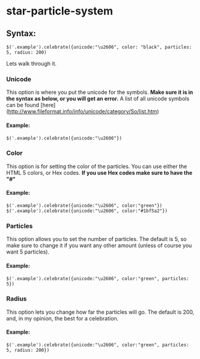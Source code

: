 # star-particle-system
## Syntax:

  `$('.example').celebrate({unicode:"\u2606", color: "black", particles: 5, radius: 200)`
  
  Lets walk through it.
 
### Unicode
 
 This option is where you put the unicode for the symbols. **Make sure it is in the syntax as below, or you will get an error.** A  list of all unicode symbols can be found [here] (http://www.fileformat.info/info/unicode/category/So/list.htm)
 
#### Example:
  `$('.example').celebrate({unicode:"\u2606"})`
 
### Color

This option is for setting the color of the particles. You can use either the HTML 5 colors, or Hex codes. **If you use Hex codes make sure to have the "#"** 

#### Example:
`$('.example').celebrate({unicode:"\u2606", color:"green"})`
`$('.example').celebrate({unicode:"\u2606", color:"#1bf5a2"})`

### Particles

This option allows you to set the number of particles. The default is 5, so make sure to change it if you want any other amount (unless of course you want 5 particles).

#### Example:
`$('.example').celebrate({unicode:"\u2606", color:"green", particles: 5})`

### Radius

This option lets you change how far the particles will go. The default is 200, and, in my opinion, the best for a celebration.

#### Example:
`$('.example').celebrate({unicode:"\u2606", color:"green", particles: 5, radius: 200})`
